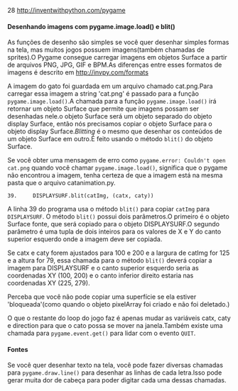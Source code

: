 28 http://inventwithpython.com/pygame

#### Desenhando imagens com pygame.image.load() e blit()

As funções de desenho são simples se você quer desenhar simples formas na tela, mas muitos jogos possuem imagens(também chamadas de sprites).O Pygame consegue carregar imagens em objetos Surface a partir de arquivos PNG, JPG, GIF e BPM.As diferenças entre esses formatos de imagens é descrito em http://invpy.com/formats 

A imagem do gato foi guardada em um arquivo chamado cat.png.Para carregar essa imagem a string 'cat.png' é passado para a função `pygame.image.load()`.A chamada para a função `pygame.image.load()` irá retornar um objeto Surface que permite que imagens possam ser desenhadas nele.o objeto Surface será um objeto separado do objeto display Surface, então nós precisamos copiar o objeto Surface para o objeto display Surface.*Blitting* é o mesmo que desenhar os conteúdos  de um objeto Surface em outro.É feito usando o método `blit()` do objeto Surface.

Se você obter uma mensagem de erro como `pygame.error: Couldn't open cat.png` quando você chamar `pygame.image.load()`, significa que o pygame não encontrou a imagem, tenha certeza de que a imagem está na mesma pasta que o arquivo catanimation.py.

	39.		DISPLAYSURF.blit(catImg, (catx, caty))

A linha 39 do programa usa o método `blit()` para copiar `catImg` para `DISPLAYSURF`.
O método `blit()` possui dois parâmetros.O primeiro é o objeto Surface fonte, que será copiado para o objeto DISPLAYSURF.O segundo parâmetro é uma tupla de dois inteiros para os valores de X e Y do canto superior esquerdo onde a imagem deve ser copiada.

Se catx e caty forem ajustados para 100 e 200 e a largura de catImg for 125 e a altura for 79, essa chamada para o método `blit()` deverá copiar a imagem para DISPLAYSURF e o canto superior esquerdo seria as coordenadas XY (100, 200) e o canto inferior direito estaria nas coordenadas XY (225, 279).

Perceba que você não pode copiar uma superfície se ela estiver 'bloqueada'(como quando o objeto pixelArray foi criado e não foi deletado.)

O que o restante do loop do jogo faz é apenas mudar as variáveis catx, caty e direction para que o cato possa se mover na janela.Também existe uma chamada para `pygame.event.get()` para lidar com o evento `QUIT`.

#### Fontes

Se você quer desenhar texto na tela, você pode fazer diversas chamadas para `pygame.draw.line()` para desenhar as linhas de cada letra.Isso pode gerar muita dor de cabeça para poder digitar cada uma dessas chamadas.